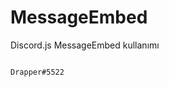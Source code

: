 # MessageEmbed
Discord.js MessageEmbed kullanımı



                                                                           𝙳𝚛𝚊𝚙𝚙𝚎𝚛#5522
